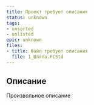 ```yaml
---
title: Проект требует описания
status: unknown
tags:
- unsorted
- unlisted
epic: unknown
files:
- title: Файл требует описания
  file: 1_Шляпа.FCStd
---
```



## Описание

Произвольное описание